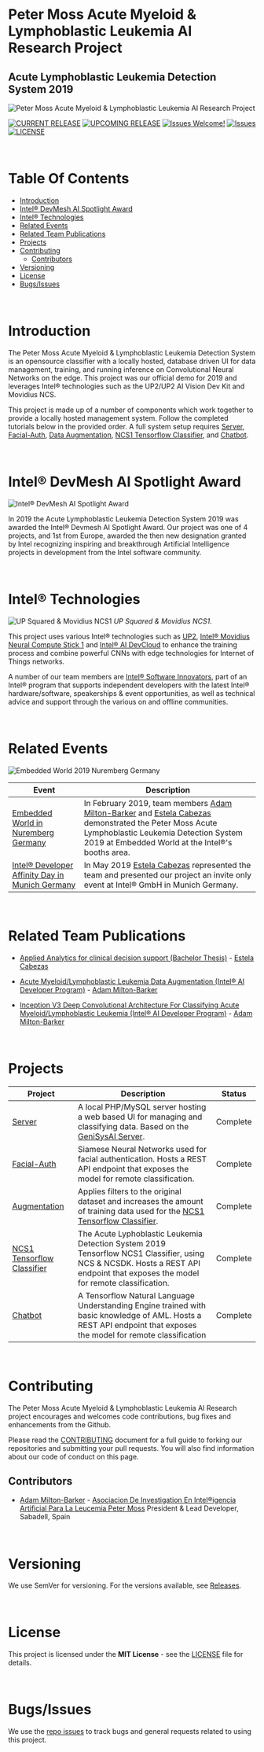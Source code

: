 # Peter Moss Acute Myeloid & Lymphoblastic Leukemia AI Research Project
## Acute Lymphoblastic Leukemia Detection System 2019

![Peter Moss Acute Myeloid & Lymphoblastic Leukemia AI Research Project](Media/Images/Peter-Moss-Acute-Myeloid-Lymphoblastic-Leukemia-Research-Project.png)

[![CURRENT RELEASE](https://img.shields.io/badge/CURRENT%20RELEASE-0.1.0-blue.svg)](https://github.com/AMLResearchProject/AML-ALL-Detection-System/tree/0.1.0)
[![UPCOMING RELEASE](https://img.shields.io/badge/UPCOMING%20RELEASE-0.2.0-blue.svg)](https://github.com/AMLResearchProject/AML-ALL-Detection-System/tree/0.2.0) [![Issues Welcome!](https://img.shields.io/badge/Contributions-Welcome-lightgrey.svg)](CONTRIBUTING.md) [![Issues](https://img.shields.io/badge/Issues-Welcome-lightgrey.svg)](issues) [![LICENSE](https://img.shields.io/badge/LICENSE-MIT-blue.svg)](LICENSE)

&nbsp;

# Table Of Contents

- [Introduction](#introduction)
- [Intel® DevMesh AI Spotlight Award](#intel-devmesh-ai-spotlight-award)
- [Intel® Technologies](#Intel®-technologies)
- [Related Events](#related-events)
- [Related Team Publications](#related-team-publications)
- [Projects](#projects)
- [Contributing](#contributing)
    - [Contributors](#contributors)
- [Versioning](#versioning)
- [License](#license)
- [Bugs/Issues](#bugs-issues) 

&nbsp;

# Introduction
The Peter Moss Acute Myeloid & Lymphoblastic Leukemia Detection System is an opensource classifier with a locally hosted, database driven UI for data management, training, and running inference on Convolutional Neural Networks on the edge. This project was our official demo for 2019 and leverages Intel® technologies such as the UP2/UP2 AI Vision Dev Kit and Movidius NCS.

This project is made up of a number of components which work together to provide a locally hosted management system. Follow the completed tutorials below in the provided order. A full system setup requires [Server](Server "Server"), [Facial-Auth](Facial-Auth "Facial-Auth"), [Data Augmentation](Augmentation "Data Augmentation"), [NCS1 Tensorflow Classifier](NCS1/ "NCS1 Tensorflow Classifier"), and [Chatbot](Chatbot "Chatbot").

&nbsp;

# Intel® DevMesh AI Spotlight Award
![Intel® DevMesh AI Spotlight Award](Media/Images/award.jpg)

In 2019 the Acute Lymphoblastic Leukemia Detection System 2019 was awarded the Intel® Devmesh AI Spotlight Award. Our project was one of 4 projects, and 1st from Europe, awarded the then new designation granted by Intel recognizing inspiring and breakthrough Artificial Intelligence projects in development from the Intel software community.

&nbsp;

# Intel® Technologies
![UP Squared & Movidius NCS1](Media/Images/Hardware.jpg)
_UP Squared & Movidius NCS1._

This project uses various Intel® technologies such as [UP2](https://up-shop.org/up-squared-series.html "UP2"), [Intel® Movidius Neural Compute Stick 1](https://software.intel.com/en-us/neural-compute-stick "Intel® Movidius Neural Compute Stick 1") and [Intel® AI DevCloud](https://software.intel.com/en-us/ai/devcloud "Intel® AI DevCloud") to enhance the training process and combine powerful CNNs with edge technologies for Internet of Things networks.

A number of our team members are [Intel® Software Innovators](https://software.intel.com/en-us/intel-software-innovators/overview "Intel® Software Innovators"), part of an Intel® program that supports independent developers with the latest Intel® hardware/software, speakerships & event opportunities, as well as technical advice and support through the various on and offline communities.

&nbsp;

# Related Events

![Embedded World 2019 Nuremberg Germany](Events/Media/Images/Embedded-World-2019/Demo.jpg)

| Event                                                                                                                                                                                                                                                                                                                                                                      | Description                                                                                                                         
| ---------------------------------------------------------------------------------------------------------------------------------------------------------------------------------------------------------------------------------------------------------------------------------------------------------------------------------------------------------------------------- | ----------------------------------------------------------------------------------------------------------------------------------- | 
| [Embedded World in Nuremberg Germany](Events/Germany/1-Embedded-World-2019.md "Embedded World in Nuremberg Germany")                                                                                                                                                                                                                                                                   | In February 2019, team members [Adam Milton-Barker](https://www.leukemiaresearchassociation.ai/team/adam-milton-barker "Adam Milton-Barker") and [Estela Cabezas](https://www.leukemiaresearchassociation.ai/team/estela-cabezas "Estela Cabezas") demonstrated the Peter Moss Acute Lymphoblastic Leukemia Detection System 2019 at Embedded World at the Intel®'s booths area.                                             |
| [Intel® Developer Affinity Day in Munich Germany](Events/Germany/2-Intel®-Developer-Affinity-Day-2019.md "Intel® Developer Affinity Day in Munich Germany")                                                                                                                                                                                                                                                                   | In May 2019 [Estela Cabezas](https://www.leukemiaresearchassociation.ai/team/estela-cabezas "Estela Cabezas") represented the team and presented our project an invite only event at Intel® GmbH in Munich Germany.

&nbsp;

# Related Team Publications

- [Applied Analytics for clinical decision support (Bachelor Thesis)](https://www.leukemiaresearchassociation.ai/research-projects/media/pdfs/estela-cabezas-bachelor-thesis.pdf "Applied Analytics for clinical decision support (Bachelor Thesis)") - [Estela Cabezas](https://www.leukemiaresearchassociation.ai/team/estela-cabezas "Estela Cabezas")

- [Acute Myeloid/Lymphoblastic Leukemia Data Augmentation (Intel® AI Developer Program)](https://software.intel.com/en-us/articles/acute-myeloidlymphoblastic-leukemia-data-augmentation "Acute Myeloid/Lymphoblastic Leukemia Data Augmentation (Intel® AI Developer Program)") - [Adam Milton-Barker](https://www.leukemiaresearchassociation.ai/team/adam-milton-barker "Adam Milton-Barker")

- [Inception V3 Deep Convolutional Architecture For Classifying Acute Myeloid/Lymphoblastic Leukemia (Intel® AI Developer Program)](https://software.intel.com/en-us/articles/inception-v3-deep-convolutional-architecture-for-classifying-acute-myeloidlymphoblastic "Inception V3 Deep Convolutional Architecture For Classifying Acute Myeloid/Lymphoblastic Leukemia (Intel® AI Developer Program)") - [Adam Milton-Barker](https://www.leukemiaresearchassociation.ai/team/adam-milton-barker "Adam Milton-Barker")

&nbsp;

# Projects

| Project                                                                                                                                                                                                                                                                                                                                                                      | Description                                                                                                                         | Status      |
| ---------------------------------------------------------------------------------------------------------------------------------------------------------------------------------------------------------------------------------------------------------------------------------------------------------------------------------------------------------------------------- | ----------------------------------------------------------------------------------------------------------------------------------- | ----------- |
| [Server](Server "Server")                                                                                                                                                                                                                                                                   | A local PHP/MySQL server hosting a web based UI for managing and classifying data. Based on the [GeniSysAI Server](https://github.com/GeniSysAI/Server "GeniSysAI Server").                                             | Complete |
| [Facial-Auth](Facial-Auth "Facial-Auth")                                                                                                                                                                                                                                                    | Siamese Neural Networks used for facial authentication. Hosts a REST API endpoint that exposes the model for remote classification.          | Complete    |
| [Augmentation](Augmentation "Data Augmentation")                                                                                                                                                                                                                                         | Applies filters to the original dataset and increases the amount of training data used for the [NCS1 Tensorflow Classifier](NCS1 "NCS1 Tensorflow Classifier").                                           | Complete    |
| [NCS1 Tensorflow Classifier](NCS1 "NCS1 Tensorflow Classifier") | The Acute Lyphoblastic Leukemia Detection System 2019 Tensorflow NCS1 Classifier, using NCS & NCSDK. Hosts a REST API endpoint that exposes the model for remote classification. | Complete    |
| [Chatbot](Chatbot "Chatbot")                                                                                                                                                                                                                                                             | A Tensorflow Natural Language Understanding Engine trained with basic knowledge of AML. Hosts a REST API endpoint that exposes the model for remote classification                     | Complete    |

&nbsp;

# Contributing

The Peter Moss Acute Myeloid & Lymphoblastic Leukemia AI Research project encourages and welcomes code contributions, bug fixes and enhancements from the Github.

Please read the [CONTRIBUTING](CONTRIBUTING.md "CONTRIBUTING") document for a full guide to forking our repositories and submitting your pull requests. You will also find information about our code of conduct on this page.

## Contributors

- [Adam Milton-Barker](https://www.leukemiaresearchassociation.ai/team/adam-milton-barker "Adam Milton-Barker") - [Asociacion De Investigation En Intel®igencia Artificial Para La Leucemia Peter Moss](https://www.leukemiaresearchassociation.ai "Asociacion De Investigation En Intel®igencia Artificial Para La Leucemia Peter Moss") President & Lead Developer, Sabadell, Spain

&nbsp;

# Versioning

We use SemVer for versioning. For the versions available, see [Releases](releases "Releases").

&nbsp;

# License

This project is licensed under the **MIT License** - see the [LICENSE](LICENSE "LICENSE") file for details.

&nbsp;

# Bugs/Issues

We use the [repo issues](issues "repo issues") to track bugs and general requests related to using this project.
